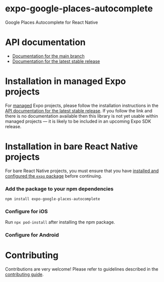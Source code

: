 # expo-google-places-autocomplete

Google Places Autocomplete for React Native

# API documentation

- [Documentation for the main branch](https://github.com/expo/expo/blob/main/docs/pages/versions/unversioned/sdk/google-places-autocomplete.md)
- [Documentation for the latest stable release](https://docs.expo.dev/versions/latest/sdk/google-places-autocomplete/)

# Installation in managed Expo projects

For [managed](https://docs.expo.dev/versions/latest/introduction/managed-vs-bare/) Expo projects, please follow the installation instructions in the [API documentation for the latest stable release](#api-documentation). If you follow the link and there is no documentation available then this library is not yet usable within managed projects &mdash; it is likely to be included in an upcoming Expo SDK release.

# Installation in bare React Native projects

For bare React Native projects, you must ensure that you have [installed and configured the `expo` package](https://docs.expo.dev/bare/installing-expo-modules/) before continuing.

### Add the package to your npm dependencies

```
npm install expo-google-places-autocomplete
```

### Configure for iOS

Run `npx pod-install` after installing the npm package.


### Configure for Android



# Contributing

Contributions are very welcome! Please refer to guidelines described in the [contributing guide]( https://github.com/expo/expo#contributing).
